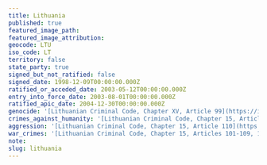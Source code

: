 ```yaml
---
title: Lithuania
published: true
featured_image_path:
featured_image_attribution:
geocode: LTU
iso_code: LT
territory: false
state_party: true
signed_but_not_ratified: false
signed_date: 1998-12-09T00:00:00.000Z
ratified_or_acceded_date: 2003-05-12T00:00:00.000Z
entry_into_force_date: 2003-08-01T00:00:00.000Z
ratified_apic_date: 2004-12-30T00:00:00.000Z
genocide: '[Lithuanian Criminal Code, Chapter XV, Article 99](https://iccdb.hrlc.net/data/doc/312/keyword/46/)'
crimes_against_humanity: '[Lithuanian Criminal Code, Chapter 15, Article 100](https://iccdb.hrlc.net/data/doc/312/keyword/13/)'
aggression: '[Lithuanian Criminal Code, Chapter 15, Article 110](https://iccdb.hrlc.net/data/doc/312/keyword/1/)'
war_crimes: '[Lithuanian Criminal Code, Chapter 15, Articles 101-109, 111](https://iccdb.hrlc.net/data/doc/312/keyword/145/)'
note:
slug: lithuania
---
```



